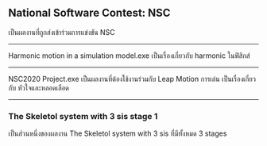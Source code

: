 ## National Software Contest: NSC
เป็นผลงานที่ถูกส่งเข้าร่วมการแข่งขัน NSC

--------------------------------

Harmonic motion in a simulation model.exe
เป็นเรื่องเกี่ยวกับ harmonic ในฟิสิกส์

----------------------------------

NSC2020 Project.exe
เป็นผลงานที่ต้องใช้งานร่วมกับ Leap Motion การเล่น
เป็นเรื่องเกี่ยวกับ หัวใจและหลอดเลือด

-------------------------------

### The Skeletol system with 3 sis stage 1
เป็นส่วนหนึ่งของผลงาน The Skeletol system with 3 sis ที่มีทั้งหมด 3 stages
